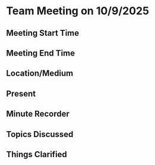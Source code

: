 <h1>Team Meeting on 10/9/2025</h1>

<h2>Meeting Start Time</h2>
<h2>Meeting End Time</h2>
<h2>Location/Medium</h2>
<h2>Present</h2>
<h2>Minute Recorder</h2>
<h2>Topics Discussed</h2>
<h2>Things Clarified</h2>
